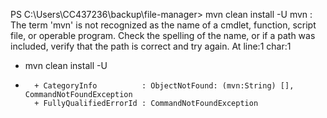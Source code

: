 PS C:\Users\CC437236\backup\file-manager> mvn clean install -U
mvn : The term 'mvn' is not recognized as the name of a cmdlet, function, script file, or operable program. Check the spelling of the name, or if 
a path was included, verify that the path is correct and try again.
At line:1 char:1
+ mvn clean install -U
+ ~~~
    + CategoryInfo          : ObjectNotFound: (mvn:String) [], CommandNotFoundException
    + FullyQualifiedErrorId : CommandNotFoundException

